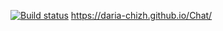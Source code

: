 [![Build status](https://ci.appveyor.com/api/projects/status/rqfrouowfs6tgi5w?svg=true)](https://ci.appveyor.com/project/Daria-chizh/chat)
https://daria-chizh.github.io/Chat/
